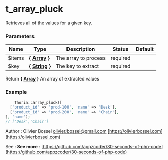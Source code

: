 # t_array_pluck

Retrieves all of the values for a given key.


### Parameters
Name  |  Type  |  Description  |  Status  |  Default
------------  |  ------------  |  ------------  |  ------------  |  ------------
$items  |  **{ [Array](http://php.net/manual/en/language.types.array.php) }**  |  The array to process  |  required  |
$key  |  **{ [String](http://php.net/manual/en/language.types.string.php) }**  |  The key to extract  |  required  |

Return **{ [Array](http://php.net/manual/en/language.types.array.php) }** An array of extracted values

### Example
```php
	Thorin::array_pluck([
  ['product_id' => 'prod-100', 'name' => 'Desk'],
  ['product_id' => 'prod-200', 'name' => 'Chair'],
], 'name');
// ['Desk','Chair']
```
Author : Olivier Bossel [olivier.bossel@gmail.com](mailto:olivier.bossel@gmail.com) [https://olivierbossel.com](https://olivierbossel.com)

See : **See more** : [https://github.com/appzcoder/30-seconds-of-php-code](https://github.com/appzcoder/30-seconds-of-php-code)